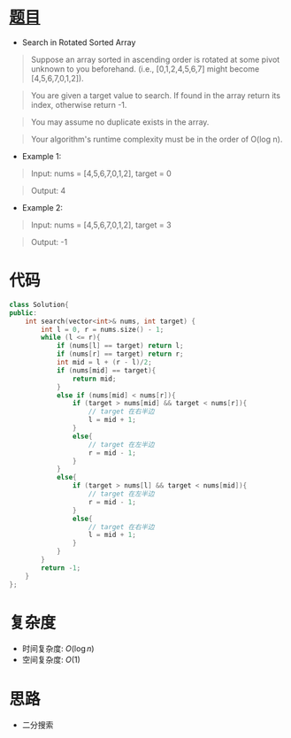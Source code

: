 # [题目](https://leetcode.com/problems/search-in-rotated-sorted-array/)

* Search in Rotated Sorted Array

> Suppose an array sorted in ascending order is rotated at some pivot unknown to you beforehand. (i.e., [0,1,2,4,5,6,7] might become [4,5,6,7,0,1,2]).

> You are given a target value to search. If found in the array return its index, otherwise return -1.

> You may assume no duplicate exists in the array.

> Your algorithm's runtime complexity must be in the order of O(log n).

* Example 1:

> Input: nums = [4,5,6,7,0,1,2], target = 0

> Output: 4

* Example 2:

> Input: nums = [4,5,6,7,0,1,2], target = 3

> Output: -1


# 代码

```cpp
class Solution{
public:
    int search(vector<int>& nums, int target) {
        int l = 0, r = nums.size() - 1;
        while (l <= r){
            if (nums[l] == target) return l;
            if (nums[r] == target) return r;
            int mid = l + (r - l)/2;
            if (nums[mid] == target){
                return mid;
            }
            else if (nums[mid] < nums[r]){
                if (target > nums[mid] && target < nums[r]){
                    // target 在右半边
                    l = mid + 1;
                }
                else{
                    // target 在左半边
                    r = mid - 1;
                }
            }
            else{
                if (target > nums[l] && target < nums[mid]){
                    // target 在左半边
                    r = mid - 1;
                }
                else{
                    // target 在右半边
                    l = mid + 1;
                }
            }
        }
        return -1;
    }
};
```

# 复杂度

* 时间复杂度: $O(\log n)$
* 空间复杂度: $O(1)$

# 思路

* 二分搜索

